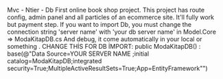 Mvc - Ntier - Db First online book shop project.
This project has route config, admin panel and all particles of an ecommerce site. It'll fully work but payment step.
If you want to import Db, you must change the connection string 'server name' with 'your db server name' in Model.Core => ModaKitapDB.cs And debug, it come automatically in your local or something .
CHANGE THİS FOR DB İMPORT:
         public ModaKitapDB()
             : base(@"Data Source=YOUR SERVER NAME ;initial catalog=ModaKitapDB;integrated security=True;MultipleActiveResultSets=True;App=EntityFramework&quot;")
       
